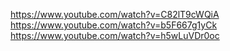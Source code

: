 https://www.youtube.com/watch?v=C82lT9cWQiA
https://www.youtube.com/watch?v=b5F667g1yCk
https://www.youtube.com/watch?v=h5wLuVDr0oc